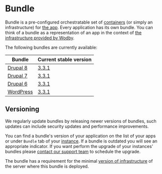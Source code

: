 # Bundle

Bundle is a pre-configured orchestratable set of [containers](../containers/README.md) (or simply an infrastructure) for [the app](../../apps/README.md). Every application has its own bundle. You can think of a bundle as a representation of an app in the context of [the infrastructure provided by Wodby](../README.md).

The following bundles are currently available:

| Bundle | Current stable version |
| --------- | ----------------------------------- |
| [Drupal 8](drupal8.md)    | <a href="drupal8.html#331">3.3.1</a>   |
| [Drupal 7](drupal7.md)    | <a href="drupal7.html#331">3.3.1</a>   |
| [Drupal 6](drupal6.md)    | <a href="drupal6.html#331">3.3.1</a>   |
| [WordPress](wordpress.md) | <a href="wordpress.html#331">3.3.1</a> |

## Versioning

We regularly update bundles by releasing newer versions of bundles, such updates can include security updates and performance improvements.

You can find a bundle's version of your application on the list of your apps or under `Bundle` tab of your [instance](../../apps/instances.md). If a bundle is outdated you will see an appropriate indicator. If you want perform the upgrade of your instances' bundles please [contact our support team](../../product/support.md) to schedule the upgrade.
 
The bundle has a requirement for the minimal [version of infrastructure](../versioning.md) of the server where this bundle is deployed.
